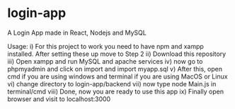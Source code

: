 # login-app
A Login App made in React, Nodejs and MySQL

Usage:
i) For this project to work you need to have npm and xampp installed. After setting these up move to Step 2
ii) Download this repository
iii) Open xampp and run MySQL and apache services
iv) now go to phpmyadmin and click on import and import myapp.sql
v) After this, open cmd if you are using windows and terminal if you are using MacOS or Linux
vi) change directory to login-app/backend
vii) now type node Main.js in terminal/cmd
viii) Done, now you are ready to use this app
ix) Finally open browser and visit to localhost:3000
